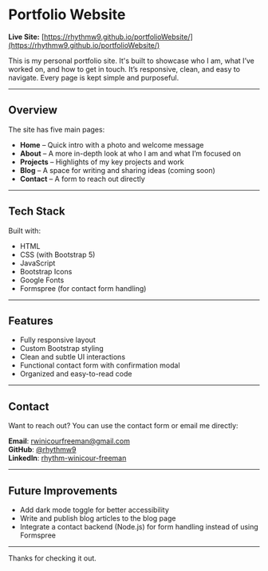 # Portfolio Website

**Live Site:** [https://rhythmw9.github.io/portfolioWebsite/](https://rhythmw9.github.io/portfolioWebsite/)

This is my personal portfolio site. It's built to showcase who I am, what I’ve worked on, and how to get in touch. It’s responsive, clean, and easy to navigate. Every page is kept simple and purposeful.

---

## Overview

The site has five main pages:
- **Home** – Quick intro with a photo and welcome message
- **About** – A more in-depth look at who I am and what I’m focused on
- **Projects** – Highlights of my key projects and work
- **Blog** – A space for writing and sharing ideas (coming soon)
- **Contact** – A form to reach out directly

---

## Tech Stack

Built with:
- HTML
- CSS (with Bootstrap 5)
- JavaScript
- Bootstrap Icons
- Google Fonts
- Formspree (for contact form handling)

---

## Features

- Fully responsive layout
- Custom Bootstrap styling
- Clean and subtle UI interactions
- Functional contact form with confirmation modal
- Organized and easy-to-read code

---

## Contact

Want to reach out? You can use the contact form or email me directly:

**Email**: rwinicourfreeman@gmail.com  
**GitHub**: [@rhythmw9](https://github.com/rhythmw9)  
**LinkedIn**: [rhythm-winicour-freeman](https://www.linkedin.com/in/rhythm-winicour-freeman-975b74289/)

---

## Future Improvements

- Add dark mode toggle for better accessibility
- Write and publish blog articles to the blog page
- Integrate a contact backend (Node.js) for form handling instead of using Formspree

---

Thanks for checking it out.